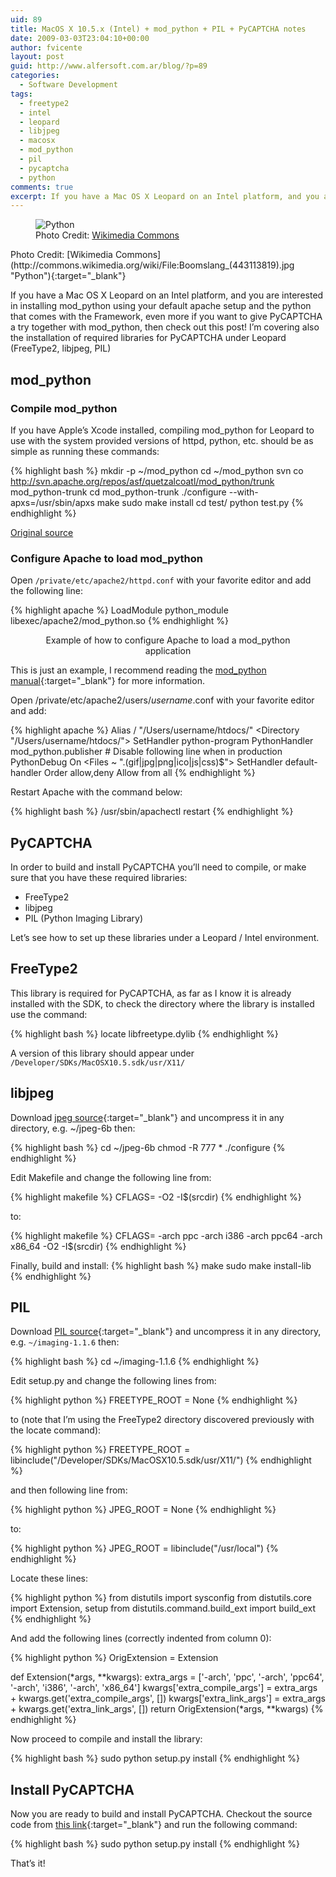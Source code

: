 ```yaml
---
uid: 89
title: MacOS X 10.5.x (Intel) + mod_python + PIL + PyCAPTCHA notes
date: 2009-03-03T23:04:10+00:00
author: fvicente
layout: post
guid: http://www.alfersoft.com.ar/blog/?p=89
categories:
  - Software Development
tags:
  - freetype2
  - intel
  - leopard
  - libjpeg
  - macosx
  - mod_python
  - pil
  - pycaptcha
  - python
comments: true
excerpt: If you have a Mac OS X Leopard on an Intel platform, and you are interested in installing mod\_python using your default apache setup and the python that comes with the Framework, even more if you want to give PyCAPTCHA a try together with mod\_python, then check out this post!
---
```

<figure>
	<img title="Python" alt="Python" src="{{ site.baseurl }}/images/python.jpg">
	<figcaption>Photo Credit: <a title="Python" href="http://commons.wikimedia.org/wiki/File:Boomslang_(443113819).jpg" target="_blank">Wikimedia Commons</a></figcaption>
</figure>
Photo Credit: [Wikimedia Commons](http://commons.wikimedia.org/wiki/File:Boomslang_(443113819).jpg "Python"){:target="_blank"}

If you have a Mac OS X Leopard on an Intel platform, and you are interested in installing mod\_python using your default apache setup and the python that comes with the Framework, even more if you want to give PyCAPTCHA a try together with mod\_python, then check out this post! I&#8217;m covering also the installation of required libraries for PyCAPTCHA under Leopard (FreeType2, libjpeg, PIL)

<!--more-->

## mod_python

### Compile mod_python

If you have Apple&#8217;s Xcode installed, compiling mod_python for Leopard to use with the system provided versions of httpd, python, etc. should be as simple as running these commands:

{% highlight bash %}
mkdir -p ~/mod_python
cd ~/mod_python
svn co http://svn.apache.org/repos/asf/quetzalcoatl/mod_python/trunk mod_python-trunk
cd mod_python-trunk
./configure --with-apxs=/usr/sbin/apxs
make
sudo make install
cd test/
python test.py
{% endhighlight %}

[Original source](http://www.modpython.org/pipermail/mod_python/2008-March/025012.html)

### Configure Apache to load mod_python

Open `/private/etc/apache2/httpd.conf` with your favorite editor and add the following line:

{% highlight apache %}
LoadModule python_module libexec/apache2/mod_python.so
{% endhighlight %}

<figure style="text-align: center;">
	<figcaption>Example of how to configure Apache to load a mod_python application</figcaption>
</figure>


This is just an example, I recommend reading the [mod_python manual](http://www.modpython.org/live/current/doc-html/){:target="_blank"} for more information.

Open /private/etc/apache2/users/_username_.conf with your favorite editor and add:

{% highlight apache %}
Alias / "/Users/username/htdocs/"
<Directory "/Users/username/htdocs/">
	SetHandler python-program
	PythonHandler mod_python.publisher
	# Disable following line when in production
	PythonDebug On
	<Files ~ "\.(gif|jpg|png|ico|js|css)$">
		SetHandler default-handler
	</Files>
	Order allow,deny
	Allow from all
</Directory>
{% endhighlight %}

Restart Apache with the command below:

{% highlight bash %}
/usr/sbin/apachectl restart
{% endhighlight %}


## PyCAPTCHA

In order to build and install PyCAPTCHA you&#8217;ll need to compile, or make sure that you have these required libraries:

  * FreeType2
  * libjpeg
  * PIL (Python Imaging Library)

Let&#8217;s see how to set up these libraries under a Leopard / Intel environment.


## FreeType2

This library is required for PyCAPTCHA, as far as I know it is already installed with the SDK, to check the directory where the library is installed use the command:

{% highlight bash %}
locate libfreetype.dylib
{% endhighlight %}

A version of this library should appear under `/Developer/SDKs/MacOSX10.5.sdk/usr/X11/`


## libjpeg

Download [jpeg source](http://www.ijg.org/ "libjpeg"){:target="_blank"} and uncompress it in any directory, e.g. ~/jpeg-6b then:

{% highlight bash %}
cd ~/jpeg-6b
chmod -R 777 *
./configure
{% endhighlight %}

Edit Makefile and change the following line from:

{% highlight makefile %}
CFLAGS= -O2 -I$(srcdir)
{% endhighlight %}

to:

{% highlight makefile %}
CFLAGS= -arch ppc -arch i386 -arch ppc64 -arch x86_64 -O2 -I$(srcdir)
{% endhighlight %}

Finally, build and install:
{% highlight bash %}
make
sudo make install-lib
{% endhighlight %}


## PIL

Download [PIL source](http://www.pythonware.com/products/pil/ "PIL source"){:target="_blank"} and uncompress it in any directory, e.g. `~/imaging-1.1.6` then:

{% highlight bash %}
cd ~/imaging-1.1.6
{% endhighlight %}

Edit setup.py and change the following lines from:

{% highlight python %}
    FREETYPE_ROOT = None
{% endhighlight %}

to (note that I&#8217;m using the FreeType2 directory discovered previously with the locate command):

{% highlight python %}
    FREETYPE_ROOT = libinclude("/Developer/SDKs/MacOSX10.5.sdk/usr/X11/")
{% endhighlight %}

and then following line from:

{% highlight python %}
    JPEG_ROOT = None
{% endhighlight %}

to:

{% highlight python %}
    JPEG_ROOT = libinclude("/usr/local")
{% endhighlight %}

Locate these lines:

{% highlight python %}
from distutils import sysconfig
from distutils.core import Extension, setup
from distutils.command.build_ext import build_ext
{% endhighlight %}

And add the following lines (correctly indented from column 0):

{% highlight python %}
OrigExtension = Extension

def Extension(*args, **kwargs):
    extra_args = ['-arch', 'ppc', '-arch', 'ppc64', '-arch', 'i386', '-arch', 'x86_64']
    kwargs['extra_compile_args'] = extra_args + kwargs.get('extra_compile_args', [])
    kwargs['extra_link_args'] = extra_args + kwargs.get('extra_link_args', [])
    return OrigExtension(*args, **kwargs)
{% endhighlight %}

Now proceed to compile and install the library:

{% highlight bash %}
sudo python setup.py install
{% endhighlight %}


## Install PyCAPTCHA

Now you are ready to build and install PyCAPTCHA. Checkout the source code from [this link](http://svn.navi.cx/misc/trunk/pycaptcha/ "PyCAPTCHA"){:target="_blank"} and run the following command:

{% highlight bash %}
sudo python setup.py install
{% endhighlight %}

That&#8217;s it!

